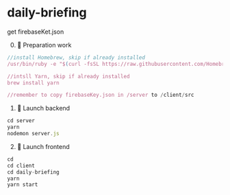 # daily-briefing

get firebaseKet.json

0. :dash: Preparation work

```javascript
//install Homebrew, skip if already installed
/usr/bin/ruby -e "$(curl -fsSL https://raw.githubusercontent.com/Homebrew/install/master/install)"

//intsll Yarn, skip if already installed
brew install yarn

//remember to copy firebaseKey.json in /server to /client/src
```

1. :rocket: Launch backend

```javascript
cd server
yarn
nodemon server.js
```

2. :metal: Launch frontend

```javascript
cd
cd client
cd daily-briefing
yarn
yarn start
```
